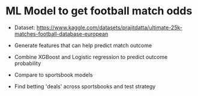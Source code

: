 # ML Model to get football match odds

* Dataset: https://www.kaggle.com/datasets/prajitdatta/ultimate-25k-matches-football-database-european

* Generate features that can help predict match outcome

* Combine XGBoost and Logistic regression to predict outcome probability

* Compare to sportsbook models

* Find betting 'deals' across sportsbooks and test strategy
